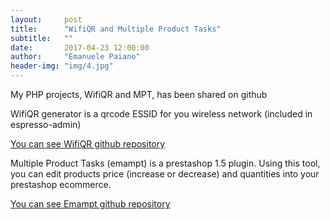 ```yaml
---
layout:     post
title:      "WifiQR and Multiple Product Tasks"
subtitle:   ""
date:       2017-04-23 12:00:00
author:     "Emanuele Paiano"
header-img: "img/4.jpg"
---
```


<p>My PHP projects, WifiQR and MPT, has been shared on github</p>

<p>WifiQR generator is a qrcode ESSID for you wireless network (included in espresso-admin)</p>

<p><a href="https://github.com/emanuelepaiano/wifiqr">You can see WifiQR github repository</a></p>

<p>Multiple Product Tasks (emampt) is a prestashop 1.5 plugin. Using this tool, you can edit products price (increase or decrease) and quantities into your prestashop ecommerce.</p>

<p><a href="https://github.com/emanuelepaiano/emampt">You can see Emampt github repository</a></p>



